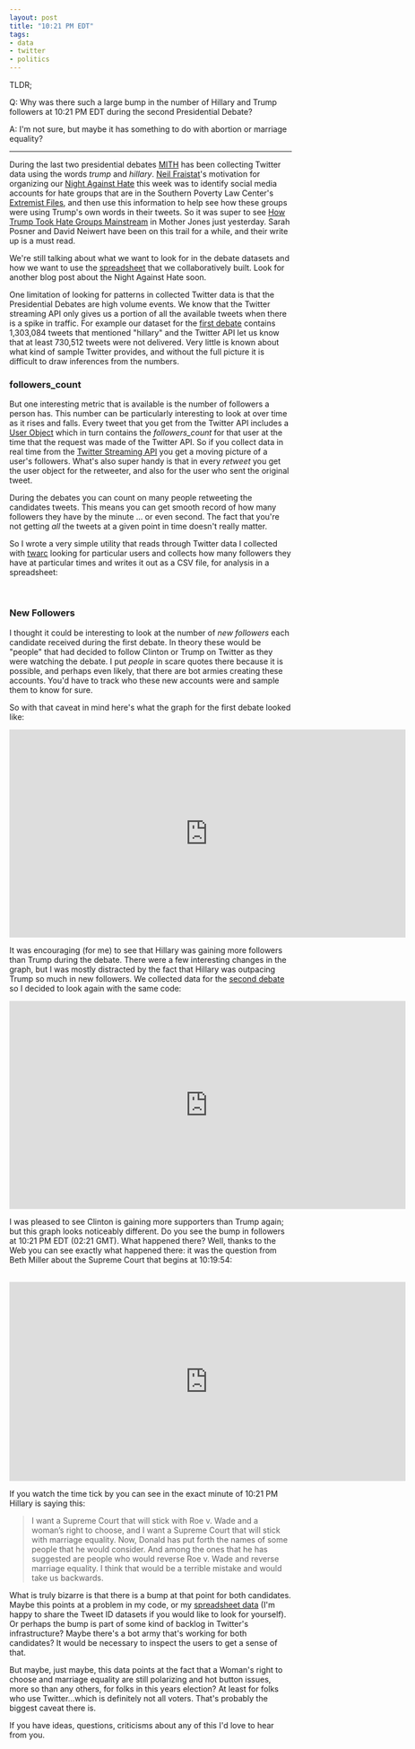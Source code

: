 ```yaml
---
layout: post
title: "10:21 PM EDT"
tags:
- data
- twitter
- politics
---
```


TLDR;

Q: Why was there such a large bump in the number of Hillary and Trump followers
at 10:21 PM EDT during the second Presidential Debate?

A: I'm not sure, but maybe it has something to do with abortion or marriage
equality?

---

During the last two presidential debates [MITH] has been collecting Twitter data
using the words *trump* and *hillary*. [Neil Fraistat]'s motivation for
organizing our [Night Against Hate] this week was to identify social media
accounts for hate groups that are in the Southern Poverty Law Center's
[Extremist Files], and then use this information to help see how these groups
were using Trump's own words in their tweets. So it was super to see [How Trump
Took Hate Groups Mainstream] in Mother Jones just yesterday. Sarah Posner and
David Neiwert have been on this trail for a while, and their write up is a must
read.

We're still talking about what we want to look for in the debate datasets and
how we want to use the [spreadsheet] that we collaboratively built. Look for
another blog post about the Night Against Hate soon.

One limitation of looking for patterns in collected Twitter data is that the
Presidential Debates are high volume events. We know that the Twitter streaming
API only gives us a portion of all the available tweets when there is a spike in
traffic. For example our dataset for the [first debate] contains 1,303,084
tweets that mentioned "hillary" and the Twitter API let us know that at least
730,512 tweets were not delivered.  Very little is known about what kind of
sample Twitter provides, and without the full picture it is difficult to draw
inferences from the numbers.

### followers_count

But one interesting metric that is available is the number of followers a person
has. This number can be particularly interesting to look at over time as it
rises and falls. Every tweet that you get from the Twitter API includes a [User
Object] which in turn contains the *followers_count* for that user at the time
that the request was made of the Twitter API. So if you collect data in real
time from the [Twitter Streaming API] you get a moving picture of a user's
followers. What's also super handy is that in every *retweet* you get the user
object for the retweeter, and also for the user who sent the original tweet. 

During the debates you can count on many people retweeting the candidates
tweets. This means you can get smooth record of how many followers they have by
the minute ... or even second. The fact that you're not getting *all* the tweets
at a given point in time doesn't really matter.

So I wrote a very simple utility that reads through Twitter data I collected
with [twarc] looking for particular users and collects how many followers they
have at particular times and writes it out as a CSV file, for analysis in a
spreadsheet:

<br>
<style>
  .gist-data { 
    height:450px; 
    overflow-y: visible;
  }
</style>

<script src="https://gist.github.com/edsu/ca3260c7ee050206d4a3071448f43836.js"></script>

### New Followers

I thought it could be interesting to look at the number of *new followers* each
candidate received during the first debate. In theory these would be "people"
that had decided to follow Clinton or Trump on Twitter as they were watching the
debate. I put *people* in scare quotes there because it is possible, and perhaps
even likely, that there are bot armies creating these accounts. You'd have to
track who these new accounts were and sample them to know for sure.

So with that caveat in mind here's what the graph for the first debate looked
like:

<iframe width="707" height="371" seamless frameborder="0" scrolling="no"
src="https://docs.google.com/spreadsheets/d/1YOb71PxaX13I4L_KMd9PyXT5RwBDo42cqOqtmru055Q/pubchart?oid=1029671623&amp;format=interactive"></iframe>

It was encouraging (for me) to see that Hillary was gaining more followers than
Trump during the debate. There were a few interesting changes in the graph, but I was mostly distracted by the fact that Hillary was outpacing Trump so much in new followers. We collected data for the [second debate] so I decided to look again with the same code:

<iframe width="707" height="371" seamless frameborder="0" scrolling="no"
src="https://docs.google.com/spreadsheets/d/1YOb71PxaX13I4L_KMd9PyXT5RwBDo42cqOqtmru055Q/pubchart?oid=1702491772&amp;format=interactive"></iframe>

I was pleased to see Clinton is gaining more supporters than Trump again; but
this graph looks noticeably different. Do you see the bump in followers at 10:21
PM EDT (02:21 GMT). What happened there? Well, thanks to the Web you can see
exactly what happened there: it was the question from Beth Miller about the
Supreme Court that begins at 10:19:54:

<br>

<iframe width="707" height="355"
src="https://www.youtube.com/embed/FRlI2SQ0Ueg?start=4794" frameborder="0"
allowfullscreen></iframe>

<br>

If you watch the time tick by you can see in the exact minute of 10:21 PM
Hillary is saying this:

>  I want a Supreme Court that will stick with Roe v. Wade and a woman’s right
>  to choose, and I want a Supreme Court that will stick with marriage equality.
>  Now, Donald has put forth the names of some people that he would consider.
>  And among the ones that he has suggested are people who would reverse Roe v.
>  Wade and reverse marriage equality. I think that would be a terrible mistake
>  and would take us backwards.

What is truly bizarre is that there is a bump at that point for both candidates.
Maybe this points at a problem in my code, or my [spreadsheet data] (I'm happy
to share the Tweet ID datasets if you would like to look for yourself). Or
perhaps the bump is part of some kind of backlog in Twitter's infrastructure?
Maybe there's a bot army that's working for both candidates? It would be
necessary to inspect the users to get a sense of that.

But maybe, just maybe, this data points at the fact that a Woman's right to
choose and marriage equality are still polarizing and hot button issues, more so
than any others, for folks in this years election? At least for folks who use
Twitter...which is definitely not all voters. That's probably the biggest caveat
there is.

If you have ideas, questions, criticisms about any of this I'd love to hear from
you.

[Night Against Hate]: http://mith.umd.edu/research/night-against-hate/
[spreadsheet]: https://docs.google.com/spreadsheets/d/1LsJHAdSexX4yoYq_Pgfb7XWZgRmBuCcS-7QEETfHxlA/edit#gid=740279925
[first debate]: http://umd-mith.github.io/bagcat/#56B1171F-E859-47C0-B3BD-B4D5932B8D4C
[second debate]: http://umd-mith.github.io/bagcat/#1CA8ACBE-39A6-4CB2-8EFC-0C5014064DD9
[User Object]: https://dev.twitter.com/overview/api/users
[Twitter Streaming API]: https://dev.twitter.com/streaming/overview
[Extremist Files]: https://www.splcenter.org/fighting-hate/extremist-files
[MITH]: http://mith.umd.edu
[Neil Fraistat]: https://twitter.com/fraistat
[How Trump Took Hate Groups Mainstream]: http://www.motherjones.com/politics/2016/10/donald-trump-hate-groups-neo-nazi-white-supremacist-racism
[spreadsheet data]: https://docs.google.com/spreadsheets/d/1YOb71PxaX13I4L_KMd9PyXT5RwBDo42cqOqtmru055Q/edit?usp=sharing
[twarc]: https://github.com/edsu/twarc
